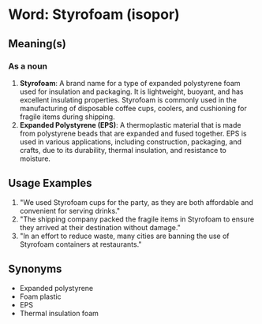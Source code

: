 # Word: Styrofoam (isopor)  
## Meaning(s)  
### As a noun  
1. **Styrofoam**: A brand name for a type of expanded polystyrene foam used for insulation and packaging. It is lightweight, buoyant, and has excellent insulating properties. Styrofoam is commonly used in the manufacturing of disposable coffee cups, coolers, and cushioning for fragile items during shipping.  
2. **Expanded Polystyrene (EPS)**: A thermoplastic material that is made from polystyrene beads that are expanded and fused together. EPS is used in various applications, including construction, packaging, and crafts, due to its durability, thermal insulation, and resistance to moisture.  

## Usage Examples  
1. "We used Styrofoam cups for the party, as they are both affordable and convenient for serving drinks."  
2. "The shipping company packed the fragile items in Styrofoam to ensure they arrived at their destination without damage."  
3. "In an effort to reduce waste, many cities are banning the use of Styrofoam containers at restaurants."  

## Synonyms  
- Expanded polystyrene  
- Foam plastic  
- EPS  
- Thermal insulation foam  

